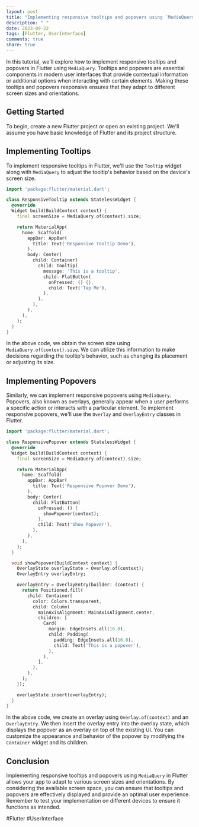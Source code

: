 ```yaml
---
layout: post
title: "Implementing responsive tooltips and popovers using `MediaQuery` in Flutter"
description: " "
date: 2023-09-22
tags: [Flutter, UserInterface]
comments: true
share: true
---
```


In this tutorial, we'll explore how to implement responsive tooltips and popovers in Flutter using `MediaQuery`. Tooltips and popovers are essential components in modern user interfaces that provide contextual information or additional options when interacting with certain elements. Making these tooltips and popovers responsive ensures that they adapt to different screen sizes and orientations.

## Getting Started

To begin, create a new Flutter project or open an existing project. We'll assume you have basic knowledge of Flutter and its project structure.

## Implementing Tooltips

To implement responsive tooltips in Flutter, we'll use the `Tooltip` widget along with `MediaQuery` to adjust the tooltip's behavior based on the device's screen size.

```dart
import 'package:flutter/material.dart';

class ResponsiveTooltip extends StatelessWidget {
  @override
  Widget build(BuildContext context) {
    final screenSize = MediaQuery.of(context).size;

    return MaterialApp(
      home: Scaffold(
        appBar: AppBar(
          title: Text('Responsive Tooltip Demo'),
        ),
        body: Center(
          child: Container(
            child: Tooltip(
              message: 'This is a tooltip',
              child: FlatButton(
                onPressed: () {},
                child: Text('Tap Me'),
              ),
            ),
          ),
        ),
      ),
    );
  }
}
```

In the above code, we obtain the screen size using `MediaQuery.of(context).size`. We can utilize this information to make decisions regarding the tooltip's behavior, such as changing its placement or adjusting its size.

## Implementing Popovers

Similarly, we can implement responsive popovers using `MediaQuery`. Popovers, also known as overlays, generally appear when a user performs a specific action or interacts with a particular element. To implement responsive popovers, we'll use the `Overlay` and `OverlayEntry` classes in Flutter.

```dart
import 'package:flutter/material.dart';

class ResponsivePopover extends StatelessWidget {
  @override
  Widget build(BuildContext context) {
    final screenSize = MediaQuery.of(context).size;

    return MaterialApp(
      home: Scaffold(
        appBar: AppBar(
          title: Text('Responsive Popover Demo'),
        ),
        body: Center(
          child: FlatButton(
            onPressed: () {
              showPopover(context);
            },
            child: Text('Show Popover'),
          ),
        ),
      ),
    );
  }

  void showPopover(BuildContext context) {
    OverlayState overlayState = Overlay.of(context);
    OverlayEntry overlayEntry;

    overlayEntry = OverlayEntry(builder: (context) {
      return Positioned.fill(
        child: Container(
          color: Colors.transparent,
          child: Column(
            mainAxisAlignment: MainAxisAlignment.center,
            children: [
              Card(
                margin: EdgeInsets.all(16.0),
                child: Padding(
                  padding: EdgeInsets.all(16.0),
                  child: Text('This is a popover'),
                ),
              ),
            ],
          ),
        ),
      );
    });

    overlayState.insert(overlayEntry);
  }
}
```

In the above code, we create an overlay using `Overlay.of(context)` and an `OverlayEntry`. We then insert the overlay entry into the overlay state, which displays the popover as an overlay on top of the existing UI. You can customize the appearance and behavior of the popover by modifying the `Container` widget and its children.

## Conclusion

Implementing responsive tooltips and popovers using `MediaQuery` in Flutter allows your app to adapt to various screen sizes and orientations. By considering the available screen space, you can ensure that tooltips and popovers are effectively displayed and provide an optimal user experience. Remember to test your implementation on different devices to ensure it functions as intended.

#Flutter #UserInterface